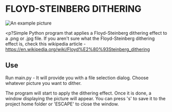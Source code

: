 # FLOYD-STEINBERG DITHERING

![An example picture](https://github.com/jlehett/SteinbergDitherer/blob/master/Examples/TwistedFate.png)

<p?Simple Python program that applies a Floyd-Steinberg dithering effect to a .png or .jpg file. If you aren't sure what the Floyd-Steinberg dithering effect is, check this wikipedia article - https://en.wikipedia.org/wiki/Floyd%E2%80%93Steinberg_dithering</p>

## Use

Run main.py - It will provide you with a file selection dialog. Choose whatever picture you want to dither.

The program will start to apply the dithering effect. Once it is done, a window displaying the picture will appear. You can press 's' to save it to the project home folder or 'ESCAPE' to close the window.
